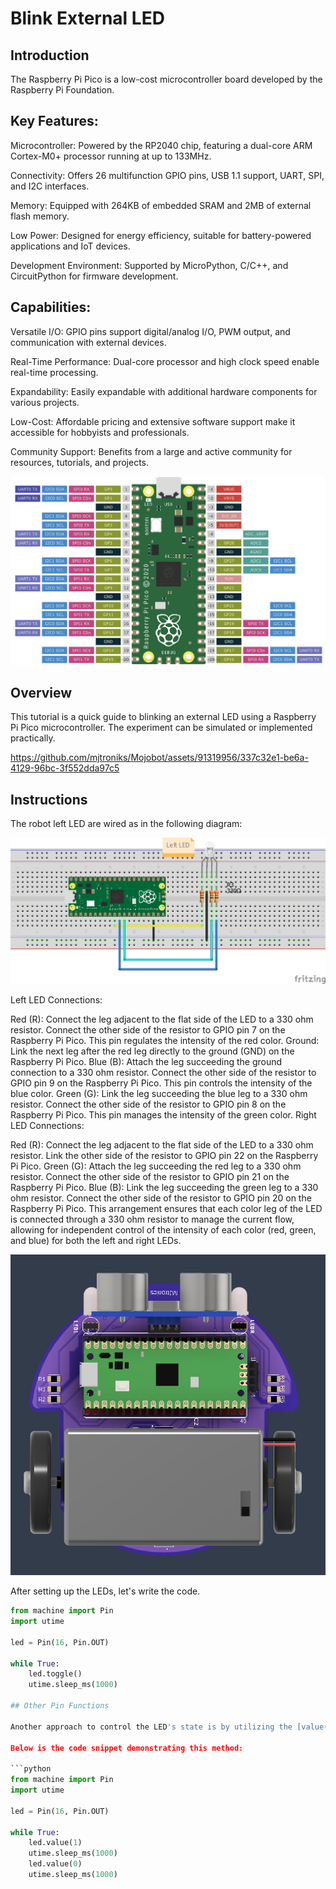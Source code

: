 # Blink External LED

## Introduction

The Raspberry Pi Pico is a low-cost microcontroller board developed by the Raspberry Pi Foundation.

## Key Features:

Microcontroller: Powered by the RP2040 chip, featuring a dual-core ARM Cortex-M0+ processor running at up to 133MHz.

Connectivity: Offers 26 multifunction GPIO pins, USB 1.1 support, UART, SPI, and I2C interfaces.

Memory: Equipped with 264KB of embedded SRAM and 2MB of external flash memory.

Low Power: Designed for energy efficiency, suitable for battery-powered applications and IoT devices.

Development Environment: Supported by MicroPython, C/C++, and CircuitPython for firmware development.

## Capabilities:

Versatile I/O: GPIO pins support digital/analog I/O, PWM output, and communication with external devices.

Real-Time Performance: Dual-core processor and high clock speed enable real-time processing.

Expandability: Easily expandable with additional hardware components for various projects.

Low-Cost: Affordable pricing and extensive software support make it accessible for hobbyists and professionals.

Community Support: Benefits from a large and active community for resources, tutorials, and projects.

![MicroController](https://github.com/mjtroniks/Mojobot/blob/d91b9694c7622a41186362987df0de14fe8cf188/MojobotPico/Micropython/Images/Raspberry-Pi-PICO-Pinout-Diagram.jpeg)

## Overview

This tutorial is a quick guide to blinking an external LED using a Raspberry Pi Pico microcontroller. The experiment can be simulated or implemented practically.



https://github.com/mjtroniks/Mojobot/assets/91319956/337c32e1-be6a-4129-96bc-3f552dda97c5



## Instructions

The robot left LED are wired as in the following diagram:

![Single led](https://github.com/mjtroniks/Mojobot/blob/d91b9694c7622a41186362987df0de14fe8cf188/MojobotPico/Micropython/Images/Single%20led_bb.jpg)

Left LED Connections:

Red (R): Connect the leg adjacent to the flat side of the LED to a 330 ohm resistor. Connect the other side of the resistor to GPIO pin 7 on the Raspberry Pi Pico. This pin regulates the intensity of the red color.
Ground: Link the next leg after the red leg directly to the ground (GND) on the Raspberry Pi Pico.
Blue (B): Attach the leg succeeding the ground connection to a 330 ohm resistor. Connect the other side of the resistor to GPIO pin 9 on the Raspberry Pi Pico. This pin controls the intensity of the blue color.
Green (G): Link the leg succeeding the blue leg to a 330 ohm resistor. Connect the other side of the resistor to GPIO pin 8 on the Raspberry Pi Pico. This pin manages the intensity of the green color.
Right LED Connections:

Red (R): Connect the leg adjacent to the flat side of the LED to a 330 ohm resistor. Link the other side of the resistor to GPIO pin 22 on the Raspberry Pi Pico.
Green (G): Attach the leg succeeding the red leg to a 330 ohm resistor. Connect the other side of the resistor to GPIO pin 21 on the Raspberry Pi Pico.
Blue (B): Link the leg succeeding the green leg to a 330 ohm resistor. Connect the other side of the resistor to GPIO pin 20 on the Raspberry Pi Pico.
This arrangement ensures that each color leg of the LED is connected through a 330 ohm resistor to manage the current flow, allowing for independent control of the intensity of each color (red, green, and blue) for both the left and right LEDs.

![Robot Leds](https://github.com/mjtroniks/Mojobot/blob/dcf25ff05e4eff7f64864f8ec74484e06fddeac2/MojobotPico/Micropython/Images/left%20right%20led.PNG)

After setting up the LEDs, let's write the code. 



```python
from machine import Pin
import utime

led = Pin(16, Pin.OUT)

while True:
    led.toggle()
    utime.sleep_ms(1000)

## Other Pin Functions

Another approach to control the LED's state is by utilizing the [value() function](https://docs.micropython.org/en/latest/library/machine.Pin.html#machine.Pin.value).

Below is the code snippet demonstrating this method:

```python
from machine import Pin
import utime

led = Pin(16, Pin.OUT)

while True:
    led.value(1)
    utime.sleep_ms(1000)
    led.value(0)
    utime.sleep_ms(1000)



